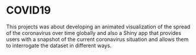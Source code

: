 # COVID19
This projects was about developing an animated visualization of the spread of the coronavirus over time globally and also  a Shiny app that provides users with a snapshot 
of the current coronavirus situation and allows them to interrogate the dataset in different ways.


